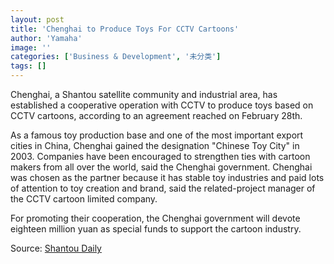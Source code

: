 ```yaml
---
layout: post
title: 'Chenghai to Produce Toys For CCTV Cartoons'
author: 'Yamaha'
image: ''
categories: ['Business & Development', '未分类']
tags: []
---
```


Chenghai, a Shantou satellite community and industrial area, has established a cooperative operation with CCTV to produce toys based on CCTV cartoons, according to an agreement reached on February 28th.

As a famous toy production base and one of the most important export cities in China, Chenghai gained the designation "Chinese Toy City" in 2003. Companies have been encouraged to strengthen ties with cartoon makers from all over the world, said the Chenghai government. Chenghai was chosen as the partner because it has stable toy industries and paid lots of attention to toy creation and brand, said the related-project manager of the CCTV cartoon limited company. 

For promoting their cooperation, the Chenghai government will devote eighteen million yuan as special funds to support the cartoon industry. 

Source: [Shantou Daily](http://www.stdaily.com.cn/strb/20080302/gb/strb%5E3136%5E1%5EStc02006.htm)